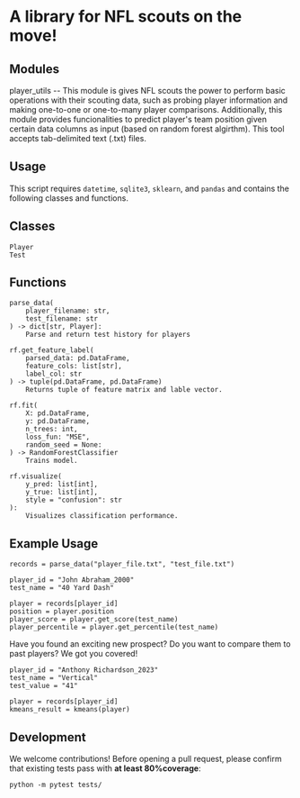 # A library for NFL scouts on the move!

## Modules
player_utils -- This module is gives NFL scouts the power to 
perform basic operations with their scouting data, such as probing 
player information and making one-to-one or one-to-many player 
comparisons. Additionally, this module provides funcionalities to 
predict player's team position given certain data columns as input
(based on random forest algirthm). This tool accepts tab-delimited 
text (.txt) files.

## Usage
This script requires `datetime`, `sqlite3`, `sklearn`, and `pandas` 
and contains the following classes and functions.


## Classes
```
Player
Test
```

## Functions
```
parse_data(
    player_filename: str,
    test_filename: str
) -> dict[str, Player]:
    Parse and return test history for players
    
rf.get_feature_label(
    parsed_data: pd.DataFrame,
    feature_cols: list[str],
    label_col: str
) -> tuple(pd.DataFrame, pd.DataFrame)
    Returns tuple of feature matrix and lable vector.

rf.fit(
    X: pd.DataFrame,
    y: pd.DataFrame,
    n_trees: int,
    loss_fun: "MSE",
    random_seed = None:
) -> RandomForestClassifier
    Trains model.

rf.visualize(
    y_pred: list[int],
    y_true: list[int],
    style = "confusion": str
):
    Visualizes classification performance.

```

## Example Usage
```
records = parse_data("player_file.txt", "test_file.txt")

player_id = "John Abraham_2000"
test_name = "40 Yard Dash"

player = records[player_id]
position = player.position
player_score = player.get_score(test_name)
player_percentile = player.get_percentile(test_name)
```

Have you found an exciting new prospect? Do you want to 
compare them to past players? We got you covered!

```
player_id = "Anthony Richardson_2023"
test_name = "Vertical"
test_value = "41"

player = records[player_id]
kmeans_result = kmeans(player)
```

## Development
We welcome contributions! Before opening a pull request, 
please confirm that existing tests pass with **at least 
80%coverage**:

```
python -m pytest tests/
```
